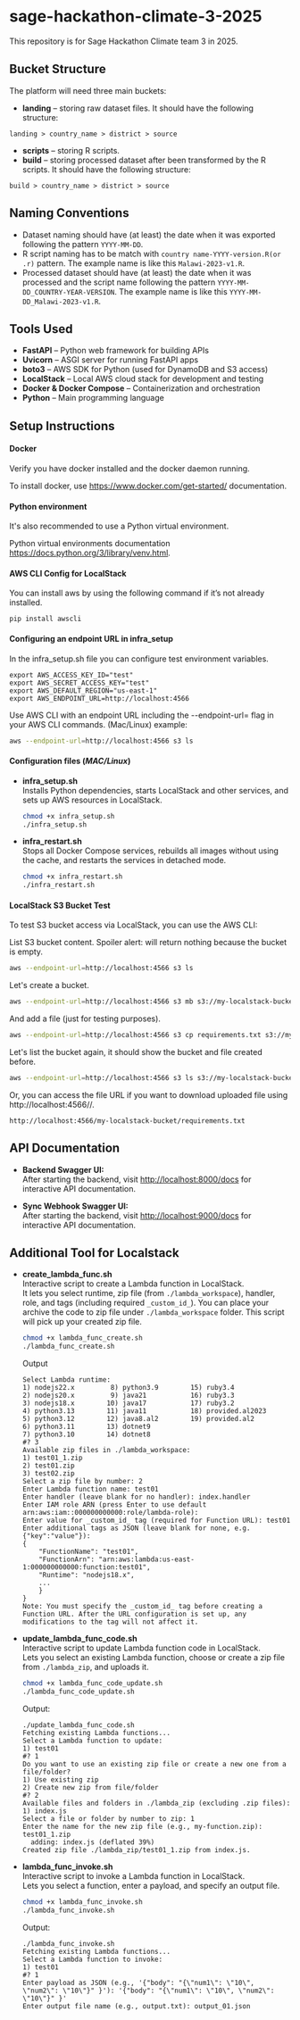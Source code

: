 # sage-hackathon-climate-3-2025
This repository is for Sage Hackathon Climate team 3 in 2025.

## Bucket Structure

The platform will need three main buckets:
- **landing** – storing raw dataset files. It should have the following structure: 

`landing > country_name > district > source`

- **scripts** – storing R scripts.
- **build** – storing processed dataset after been transformed by the R scripts. It should have the following structure:

`build > country_name > district > source`

## Naming Conventions

- Dataset naming should have (at least) the date when it was exported following the pattern `YYYY-MM-DD`.
- R script naming has to be match with `country name-YYYY-version.R(or .r)` pattern. The example name is like this `Malawi-2023-v1.R`.
- Processed dataset should have (at least) the date when it was processed and the script name following the pattern `YYYY-MM-DD_COUNTRY-YEAR-VERSION`. The example name is like this `YYYY-MM-DD_Malawi-2023-v1.R`.

## Tools Used

- **FastAPI** – Python web framework for building APIs
- **Uvicorn** – ASGI server for running FastAPI apps
- **boto3** – AWS SDK for Python (used for DynamoDB and S3 access)
- **LocalStack** – Local AWS cloud stack for development and testing
- **Docker & Docker Compose** – Containerization and orchestration
- **Python** – Main programming language

## Setup Instructions

#### Docker

Verify you have docker installed and the docker daemon running.

To install docker, use https://www.docker.com/get-started/ documentation.


#### Python environment

It's also recommended to use a Python virtual environment.

Python virtual environments documentation https://docs.python.org/3/library/venv.html.

#### AWS CLI Config for LocalStack

You can install aws by using the following command if it’s not already installed.
```
pip install awscli
```

#### Configuring an endpoint URL in infra_setup

In the infra_setup.sh file you can configure test environment variables.

```
export AWS_ACCESS_KEY_ID="test"
export AWS_SECRET_ACCESS_KEY="test"
export AWS_DEFAULT_REGION="us-east-1"
export AWS_ENDPOINT_URL=http://localhost:4566
```

Use AWS CLI with an endpoint URL including the --endpoint-url=<localstack-url> flag in your AWS CLI commands. (Mac/Linux) example:

```bash
aws --endpoint-url=http://localhost:4566 s3 ls
```

#### Configuration files (_MAC/Linux_)

- **infra_setup.sh**  
  Installs Python dependencies, starts LocalStack and other services, and sets up AWS resources in LocalStack.
  
  ```bash
  chmod +x infra_setup.sh
  ./infra_setup.sh
  ```

- **infra_restart.sh**  
  Stops all Docker Compose services, rebuilds all images without using the cache, and restarts the services in detached mode.
  
  ```bash
  chmod +x infra_restart.sh
  ./infra_restart.sh
  ```

#### LocalStack S3 Bucket Test

To test S3 bucket access via LocalStack, you can use the AWS CLI:

List S3 bucket content. Spoiler alert: will return nothing because the bucket is empty.
```bash
aws --endpoint-url=http://localhost:4566 s3 ls
```

Let's create a bucket.
```bash
aws --endpoint-url=http://localhost:4566 s3 mb s3://my-localstack-bucket
```

And add a file (just for testing purposes).
```bash
aws --endpoint-url=http://localhost:4566 s3 cp requirements.txt s3://my-localstack-bucket/
```

Let's list the bucket again, it should show the bucket and file created before.
```bash
aws --endpoint-url=http://localhost:4566 s3 ls s3://my-localstack-bucket/
```

Or, you can access the file URL if you want to download uploaded file using http://localhost:4566/<bucket-name>/<your-file-name>.
```
http://localhost:4566/my-localstack-bucket/requirements.txt
```

## API Documentation

- **Backend Swagger UI:**  
  After starting the backend, visit [http://localhost:8000/docs](http://localhost:8000/docs) for interactive API documentation.

- **Sync Webhook Swagger UI:**  
  After starting the backend, visit [http://localhost:9000/docs](http://localhost:8000/docs) for interactive API documentation.

## Additional Tool for Localstack 

- **create_lambda_func.sh**  
  Interactive script to create a Lambda function in LocalStack.  
  It lets you select runtime, zip file (from `./lambda_workspace`), handler, role, and tags (including required `_custom_id_`). You can place your archive the code to zip file under `./lambda_workspace` folder. This script will pick up your created zip file.

  ```bash
  chmod +x lambda_func_create.sh
  ./lambda_func_create.sh 
  ```
  Output
  ```
  Select Lambda runtime:
  1) nodejs22.x         8) python3.9        15) ruby3.4
  2) nodejs20.x         9) java21           16) ruby3.3
  3) nodejs18.x        10) java17           17) ruby3.2
  4) python3.13        11) java11           18) provided.al2023
  5) python3.12        12) java8.al2        19) provided.al2
  6) python3.11        13) dotnet9
  7) python3.10        14) dotnet8
  #? 3
  Available zip files in ./lambda_workspace:
  1) test01_1.zip
  2) test01.zip
  3) test02.zip
  Select a zip file by number: 2
  Enter Lambda function name: test01
  Enter handler (leave blank for no handler): index.handler
  Enter IAM role ARN (press Enter to use default arn:aws:iam::000000000000:role/lambda-role): 
  Enter value for _custom_id_ tag (required for Function URL): test01
  Enter additional tags as JSON (leave blank for none, e.g. {"key":"value"}): 
  {
      "FunctionName": "test01",
      "FunctionArn": "arn:aws:lambda:us-east-1:000000000000:function:test01",
      "Runtime": "nodejs18.x",
      ...
      }
  }
  Note: You must specify the _custom_id_ tag before creating a Function URL. After the URL configuration is set up, any modifications to the tag will not affect it.
  ```

- **update_lambda_func_code.sh**  
  Interactive script to update Lambda function code in LocalStack.  
  Lets you select an existing Lambda function, choose or create a zip file from `./lambda_zip`, and uploads it.

  ```bash
  chmod +x lambda_func_code_update.sh
  ./lambda_func_code_update.sh
  ```
  Output:
  ```
  ./update_lambda_func_code.sh 
  Fetching existing Lambda functions...
  Select a Lambda function to update:
  1) test01
  #? 1
  Do you want to use an existing zip file or create a new one from a file/folder?
  1) Use existing zip
  2) Create new zip from file/folder
  #? 2
  Available files and folders in ./lambda_zip (excluding .zip files):
  1) index.js
  Select a file or folder by number to zip: 1
  Enter the name for the new zip file (e.g., my-function.zip): test01_1.zip
    adding: index.js (deflated 39%)
  Created zip file ./lambda_zip/test01_1.zip from index.js.
  ```

- **lambda_func_invoke.sh**  
  Interactive script to invoke a Lambda function in LocalStack.  
  Lets you select a function, enter a payload, and specify an output file.

  ```bash
  chmod +x lambda_func_invoke.sh
  ./lambda_func_invoke.sh
  ```
  Output:
  ```
  ./lambda_func_invoke.sh
  Fetching existing Lambda functions...
  Select a Lambda function to invoke:
  1) test01
  #? 1
  Enter payload as JSON (e.g., '{"body": "{\"num1\": \"10\", \"num2\": \"10\"}" }'): '{"body": "{\"num1\": \"10\", \"num2\": \"10\"}" }'
  Enter output file name (e.g., output.txt): output_01.json
  ```
